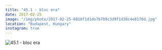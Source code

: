 ```yaml
---
title: "45.1 - bloc era"
date: 2017-02-25
image: "/img/photo/2017-02-25-8810f1d1de7b709c3d9f1d38c4e8170d.jpg"
location: "Budapest, Hungary"
instagram: true
---
```


![45.1 - bloc era](/img/photo/2017-02-25-8810f1d1de7b709c3d9f1d38c4e8170d.jpg)
